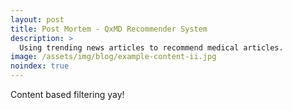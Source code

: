 ```yaml
---
layout: post
title: Post Mortem - QxMD Recommender System
description: >
  Using trending news articles to recommend medical articles.
image: /assets/img/blog/example-content-ii.jpg
noindex: true
---
```


Content based filtering yay!
